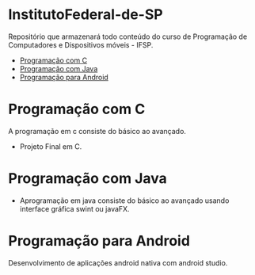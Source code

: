 # InstitutoFederal-de-SP
Repositório que armazenará todo conteúdo do curso de Programação de Computadores e Dispositivos móveis - IFSP.

- [Programação com C](#programação-com-c)
- [Programação com Java](#programação-com-java)
- [Programação para Android](#programação-para-android)


# Programação com C
A programação em c consiste do básico ao avançado.

- Projeto Final em C.

 

# Programação com Java

- Aprogramação em java consiste do básico ao avançado usando interface gráfica swint ou javaFX.
 
# Programação para Android
Desenvolvimento de aplicações android nativa com android studio.
